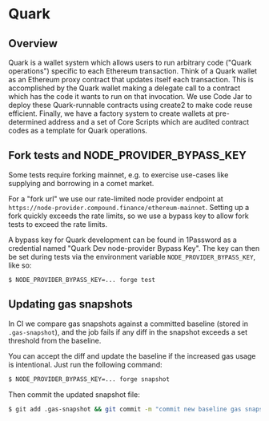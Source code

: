 # Quark

## Overview

Quark is a wallet system which allows users to run arbitrary code ("Quark operations") specific to each Ethereum transaction. Think of a Quark wallet as an Ethereum proxy contract that updates itself each transaction. This is accomplished by the Quark wallet making a delegate call to a contract which has the code it wants to run on that invocation. We use Code Jar to deploy these Quark-runnable contracts using create2 to make code reuse efficient. Finally, we have a factory system to create wallets at pre-determined address and a set of Core Scripts which are audited contract codes as a template for Quark operations.

## Fork tests and NODE_PROVIDER_BYPASS_KEY

Some tests require forking mainnet, e.g. to exercise use-cases like
supplying and borrowing in a comet market.

For a "fork url" we use our rate-limited node provider endpoint at
`https://node-provider.compound.finance/ethereum-mainnet`. Setting up a
fork quickly exceeds the rate limits, so we use a bypass key to allow fork
tests to exceed the rate limits.

A bypass key for Quark development can be found in 1Password as a
credential named "Quark Dev node-provider Bypass Key". The key can then be
set during tests via the environment variable `NODE_PROVIDER_BYPASS_KEY`,
like so:

```
$ NODE_PROVIDER_BYPASS_KEY=... forge test
```

## Updating gas snapshots

In CI we compare gas snapshots against a committed baseline (stored in
`.gas-snapshot`), and the job fails if any diff in the snapshot exceeds a
set threshold from the baseline.

You can accept the diff and update the baseline if the increased gas usage
is intentional. Just run the following command:

```sh
$ NODE_PROVIDER_BYPASS_KEY=... forge snapshot
```

Then commit the updated snapshot file:

```sh
$ git add .gas-snapshot && git commit -m "commit new baseline gas snapshot"
```
